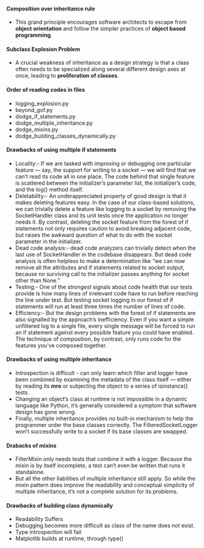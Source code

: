 
#### Composition over inheritance rule
- This grand principle encourages software architects to escape from **object orientation** and follow the simpler practices of **object based programming**.

#### Subclass Explosion Problem
- A crucial weakness of inheritance as a design strategy is that a class often needs to be specialized along several different design axes at once, leading to **proliferation of classes**.

#### Order of reading codes in files
- logging_explosion.py
- beyond_gof.py
- dodge_if_statements.py
- dodge_multiple_inheritance.py
- dodge_mixins.py
- dodge_building_classes_dynamically.py


#### Drawbacks of using multiple if statements
- Locality:- If we are tasked with improving or debugging one particular feature — say, the support for writing to a socket — we will find that we can’t read its code all in one place. The code behind that single feature is scattered between the initializer’s parameter list, the initializer’s code, and the log() method itself.
- Deletability:- An underappreciated property of good design is that it makes deleting features easy. In the case of our class-based solutions, we can trivially delete a feature like logging to a socket by removing the SocketHandler class and its unit tests once the application no longer needs it. By contrast, deleting the socket feature from the forest of if statements not only requires caution to avoid breaking adjacent code, but raises the awkward question of what to do with the socket parameter in the initializer.
- Dead code analysis:- dead code analyzers can trivially detect when the last use of SocketHandler in the codebase disappears. But dead code analysis is often helpless to make a determination like “we can now remove all the attributes and if statements related to socket output, because no surviving call to the initializer passes anything for socket other than None.”
- Testing:- One of the strongest signals about code health that our tests provide is how many lines of irrelevant code have to run before reaching the line under test. But testing socket logging in our forest of if statements will run at least three times the number of lines of code.
- Efficiency:- But the design problems with the forest of if statements are also signalled by the approach’s inefficiency. Even if you want a simple unfiltered log to a single file, every single message will be forced to run an if statement against every possible feature you could have enabled. The technique of composition, by contrast, only runs code for the features you’ve composed together.

#### Drawbacks of using multiple inheritance
- Introspection is difficult - can only learn which filter and logger have been combined by examining the metadata of the class itself — either by reading its __mro__ or subjecting the object to a series of isinstance() tests.
- Changing an object’s class at runtime is not impossible in a dynamic language like Python, it’s generally considered a symptom that software design has gone wrong.
- Finally, multiple inheritance provides no built-in mechanism to help the programmer order the base classes correctly. The FilteredSocketLogger won’t successfully write to a socket if its base classes are swapped.

#### Drabacks of mixins
- FilterMixin only needs tests that combine it with a logger. Because the mixin is by itself incomplete, a test can’t even be written that runs it standalone.
- But all the other liabilities of multiple inheritance still apply. So while the mixin pattern does improve the readability and conceptual simplicity of multiple inheritance, it’s not a complete solution for its problems.


#### Drawbacks of building class dynamically
- Readability Suffers
- Debugging becomes more difficult as class of the name does not exist.
- Type introspection will fail
- Matplotlib builds at runtime, through type()
